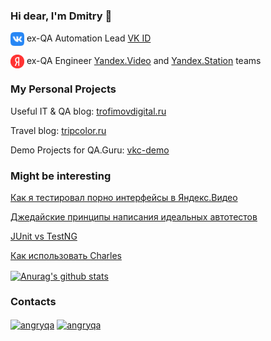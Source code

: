 ### Hi dear, I'm Dmitry 👋
<a href="https://vk.com" target="_blank"><img align="center" src="https://raw.githubusercontent.com/angry-qa/angry-qa/main/vk.png" alt="VK ID" height="22" width="22" /></a> ex-QA Automation Lead <a href="https://id.vk.com" target="_blank">VK ID</a>

<a href="https://yandex.ru" target="_blank"><img align="center" src="https://raw.githubusercontent.com/angry-qa/angry-qa/main/yandex.png" alt="Yandex" height="22" width="22" /></a> ex-QA Engineer <a href="https://yandex.ru/video" target="_blank">Yandex.Video</a> and <a href="https://yandex.ru/alice/station" target="_blank">Yandex.Station</a> teams

### My Personal Projects
Useful IT & QA blog: <a href="https://trofimovdigital.ru" target="_blank">trofimovdigital.ru</a>


Travel blog: <a href="https://tripcolor.ru" target="_blank">tripcolor.ru</a>

Demo Projects for QA.Guru: <a href="https://github.com/angry-qa/vkc-demo" target="_blank">vkc-demo</a>


### Might be interesting
<a href="https://trofimovdigital.ru/blog/how-porn-interfaces-are-tested-in-yandex" target="_blank">Как я тестировал порно интерфейсы в Яндекс.Видео</a>

<a href="https://trofimovdigital.ru/blog/jedi-principles-for-write-ideal-autotests" target="_blank">Джедайские принципы написания идеальных автотестов</a>

<a href="https://trofimovdigital.ru/blog/junit-vs-testng" target="_blank">JUnit vs TestNG</a>

<a href="https://trofimovdigital.ru/blog/how-to-use-charles" target="_blank">Как использовать Charles</a>

<a href="https://github.com/angry-qa">
  <img align="center" src="https://github-readme-stats.anuraghazra1.vercel.app/api?username=angry-qa&show_icons=true&include_all_commits=true&theme=material-palenight" alt="Anurag's github stats" />
</a>

### Contacts
<a href="https://vk.com/angryqa" target="blank"><img align="center" src="https://www.vectorlogo.zone/logos/vk/vk-tile.svg" alt="angryqa" height="30" width="30" /></a>
<a href="https://www.linkedin.com/in/angryqa" target="blank"><img align="center" src="https://www.vectorlogo.zone/logos/linkedin/linkedin-icon.svg" alt="angryqa" height="30" width="40" /></a>

<!--
**angry-qa/angry-qa** is a ✨ _special_ ✨ repository because its `README.md` (this file) appears on your GitHub profile.

Here are some ideas to get you started:

- 🔭 I’m currently working on ...
- 🌱 I’m currently learning ...
- 👯 I’m looking to collaborate on ...
- 🤔 I’m looking for help with ...
- 💬 Ask me about ...
- 📫 How to reach me: ...
- 😄 Pronouns: ...
- ⚡ Fun fact: ...
-->
